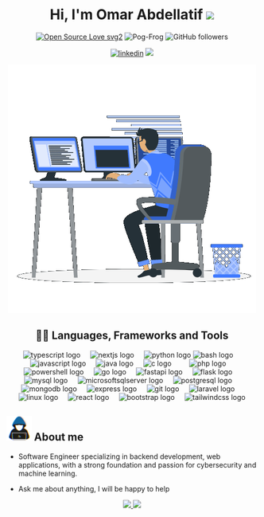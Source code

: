 <h1 align="center">Hi, I'm Omar Abdellatif <img src="https://media.giphy.com/media/hvRJCLFzcasrR4ia7z/giphy.gif" width="35"></h1>

<div align="center">
  
[![Open Source Love svg2](https://badges.frapsoft.com/os/v2/open-source.svg?v=103)](https://github.com/ellerbrock/open-source-badges/)
<img src="https://komarev.com/ghpvc/?username=Pog-Frog&label=Profile%20views&color=0e75b6&style=flat" alt="Pog-Frog" /> <img alt="GitHub followers" src="https://img.shields.io/github/followers/Pog-Frog">
  
</div>
<div id="badges" align="center">
  
  [![linkedin](https://img.shields.io/badge/linkedin-0A66C2?style=for-the-badge&logo=linkedin&logoColor=white)](https://www.linkedin.com/in/omar-abdellatif-336919199/)
  <a href = "mailto:omarabdellatif5621@gmail.com"><img src="https://img.shields.io/badge/Gmail-D14836?style=for-the-badge&logo=gmail&logoColor=white"></a>
  
</div>

<div align="center">

   ![pic1.gif](pic1.gif)
</div>
<h2 align="center">👨‍💻 Languages, Frameworks and Tools</h2>
<div align="center">
  <img src="https://cdn.simpleicons.org/typescript/3178C6" height="30" width="40" alt="typescript logo" />
  <img width="12" />
  <img src="https://cdn.simpleicons.org/nextdotjs/000000" height="30" width="40" alt="nextjs logo" />
  <img width="12" />
  <img src="https://cdn.simpleicons.org/python/3776AB" height="30" width="40" alt="python logo" />
  <img src="https://skillicons.dev/icons?i=bash" height="30" width="40" alt="bash logo"  />
  <img width="12" />
  <img src="https://cdn.simpleicons.org/javascript/F7DF1E" height="30" width="40" alt="javascript logo" />
  <img width="12" />
  <img src="https://skillicons.dev/icons?i=java" height="30" width="40" alt="java logo" />
  <img width="12" />
  <img src="https://cdn.simpleicons.org/c/A8B9CC" height="30" width="40" alt="c logo" />
  <img width="12" />
  <img width="12" />
  <img src="https://cdn.simpleicons.org/php/777BB4" height="30" width="40" alt="php logo" />
  <img width="12" />
  <img src="https://cdn.simpleicons.org/powershell/5391FE" height="30" width="40" alt="powershell logo" />
  <img width="12" />
  <img src="https://cdn.simpleicons.org/go/00ADD8" height="30" width="40" alt="go logo" />
  <img width="12" />
  <img src="https://cdn.simpleicons.org/fastapi/009688" height="30" width="40" alt="fastapi logo" />
  <img width="12" />
  <img src="https://cdn.simpleicons.org/flask/000000" height="30" width="40" alt="flask logo" />
  <img width="12" />
  <img src="https://cdn.simpleicons.org/mysql/4479A1" height="30" width="40" alt="mysql logo" />
  <img width="12" />
  <img src="https://cdn.simpleicons.org/microsoftsqlserver/CC2927" height="30" width="40" alt="microsoftsqlserver logo" />
  <img width="12" />
  <img src="https://cdn.simpleicons.org/postgresql/4169E1" height="30" width="40" alt="postgresql logo" />
  <img width="12" />
  <img src="https://cdn.simpleicons.org/mongodb/47A248" height="30" width="40" alt="mongodb logo" />
  <img width="12" />
  <img src="https://cdn.simpleicons.org/express/000000" height="30" width="40" alt="express logo" />
  <img width="12" />
  <img src="https://cdn.simpleicons.org/git/F05032" height="30" width="40" alt="git logo" />
  <img width="12" />
  <img src="https://cdn.simpleicons.org/laravel/FF2D20" height="30" width="40" alt="laravel logo" />
  <img width="12" />
  <img src="https://cdn.simpleicons.org/linux/FCC624" height="30" width="40" alt="linux logo" />
  <img width="12" />
  <img src="https://cdn.simpleicons.org/react/61DAFB" height="30" width="40" alt="react logo" />
  <img width="12" />
  <img src="https://cdn.simpleicons.org/bootstrap/7952B3" height="30" width="40" alt="bootstrap logo" />
  <img width="12" />
  <img src="https://cdn.simpleicons.org/tailwindcss/06B6D4" height="30" width="40" alt="tailwindcss logo" />
</div>

## <img src = "./pic2.gif" width = "50px" height="50" > About me

* Software Engineer specializing in backend development, web applications, with a strong foundation and passion for cybersecurity and machine learning.
  
* Ask me about anything, I will be happy to help

<div align="center">
  <a href="https://github.com/Pog-Frog">
      <img height="180em" src="https://github-readme-stats.vercel.app/api?username=Pog-Frog&show_icons=true&theme=radical&include_all_commits=true&count_private=true"/>
      <img height="180em" src="https://github-readme-stats.vercel.app/api/top-langs/?username=Pog-Frog&layout=compact&langs_count=7&theme=blueberry"/>
  </a>
</div>
